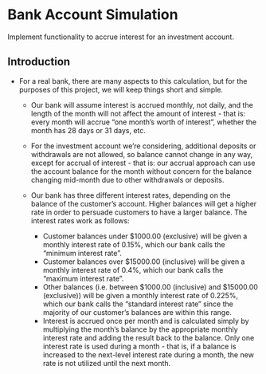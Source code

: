 # Bank Account Simulation
Implement functionality to accrue interest for an investment account.

## Introduction
- For a real bank, there are many aspects to this calculation, but for the purposes of this project, we will keep things short and simple. 
  - Our bank will assume interest is accrued monthly, not daily, and the length of the month will not affect the amount of interest - that is: every month will accrue “one month’s worth of interest”, whether the month has 28 days or 31 days, etc.
  
  - For the investment account we’re considering, additional deposits or withdrawals are not allowed, so balance cannot change in any way, except for accrual of interest - that is: our accrual approach can use the account balance for the month without concern for the balance changing mid-month due to other withdrawals or deposits.
  
  - Our bank has three different interest rates, depending on the balance of the customer’s account. Higher balances will get a higher rate in order to persuade customers to have a larger balance. The interest rates work as follows:
    - Customer balances under $1000.00 (exclusive) will be given a monthly interest rate of 0.15%, which our bank calls the “minimum interest rate”.
    - Customer balances over $15000.00 (inclusive) will be given a monthly interest rate of 0.4%, which our bank calls the “maximum interest rate”.
    - Other balances (i.e. between $1000.00 (inclusive) and $15000.00 (exclusive)) will be given a monthly interest rate of 0.225%, which our bank calls the “standard interest rate” since the majority of our customer’s balances are within this range.
    - Interest is accrued once per month and is calculated simply by multiplying the month’s balance by the appropriate monthly interest rate and adding the result back to the balance. Only one interest rate is used during a month - that is, if a balance is increased to the next-level interest rate during a month, the new rate is not utilized until the next month.
